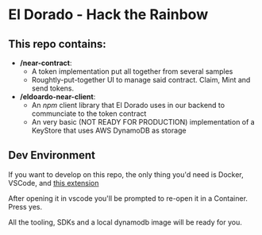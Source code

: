 # El Dorado - Hack the Rainbow

## This repo contains:
 - **/near-contract**: 
    - A token implementation put all together from several samples
    - Roughtly-put-together UI to manage said contract. Claim, Mint and send tokens.
 - **/eldoardo-near-client**: 
    - An *npm* client library that El Dorado uses in our backend to communciate to the token contract
    - An very basic (NOT READY FOR PRODUCTION) implementation of a KeyStore that uses AWS DynamoDB as storage

## Dev Environment

If you want to develop on this repo, the only thing you'd need is Docker, VSCode, and [this extension](https://marketplace.visualstudio.com/items?itemName=ms-vscode-remote.remote-containers#review-details)

After opening it in vscode you'll be prompted to re-open it in a Container. Press yes.

All the tooling, SDKs and a local dynamodb image will be ready for you.
